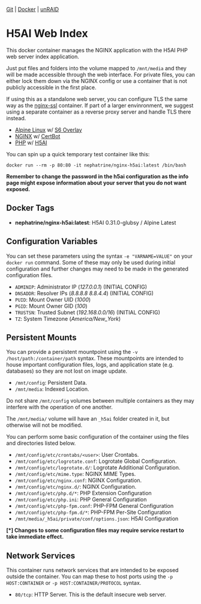 [Git](https://code.nephatrine.net/NephNET/docker-nginx-h5ai/src/branch/master) |
[Docker](https://hub.docker.com/r/nephatrine/nginx-h5ai/) |
[unRAID](https://code.nephatrine.net/NephNET/unraid-containers)

# H5AI Web Index

This docker container manages the NGINX application with the H5AI PHP web
server index application.

Just put files and folders into the volume mapped to `/mnt/media` and they will
be made accessible through the web interface. For private files, you can either
lock them down via the NGINX config or use a container that is not publicly
accessible in the first place.

If using this as a standalone web server, you can configure TLS the same way as
the [nginx-ssl](https://code.nephatrine.net/NephNET/docker-nginx-ssl) container.
If part of a larger envinronment, we suggest using a separate container as a
reverse proxy server and handle TLS there instead.

- [Alpine Linux](https://alpinelinux.org/) w/ [S6 Overlay](https://github.com/just-containers/s6-overlay)
- [NGINX](https://www.nginx.com/) w/ [CertBot](https://certbot.eff.org/)
- [PHP](https://www.php.net/) w/ [H5AI](https://larsjung.de/h5ai/)

You can spin up a quick temporary test container like this:

~~~
docker run --rm -p 80:80 -it nephatrine/nginx-h5ai:latest /bin/bash
~~~

**Remember to change the password in the h5ai configuration as the info page might expose information about your server that you do not want exposed.**

## Docker Tags

- **nephatrine/nginx-h5ai:latest**: H5AI 0.31.0-glubsy / Alpine Latest

## Configuration Variables

You can set these parameters using the syntax ``-e "VARNAME=VALUE"`` on your
``docker run`` command. Some of these may only be used during initial
configuration and further changes may need to be made in the generated
configuration files.

- ``ADMINIP``: Administrator IP (*127.0.0.1*) (INITIAL CONFIG)
- ``DNSADDR``: Resolver IPs (*8.8.8.8 8.8.4.4*) (INITIAL CONFIG)
- ``PUID``: Mount Owner UID (*1000*)
- ``PGID``: Mount Owner GID (*100*)
- ``TRUSTSN``: Trusted Subnet (*192.168.0.0/16*) (INITIAL CONFIG)
- ``TZ``: System Timezone (*America/New_York*)

## Persistent Mounts

You can provide a persistent mountpoint using the ``-v /host/path:/container/path``
syntax. These mountpoints are intended to house important configuration files,
logs, and application state (e.g. databases) so they are not lost on image
update.

- ``/mnt/config``: Persistent Data.
- ``/mnt/media``: Indexed Location.

Do not share ``/mnt/config`` volumes between multiple containers as they may
interfere with the operation of one another.

The ``/mnt/media/`` volume will have an `_h5ai` folder created in it, but
otherwise will not be modified.

You can perform some basic configuration of the container using the files and
directories listed below.

- ``/mnt/config/etc/crontabs/<user>``: User Crontabs.
- ``/mnt/config/etc/logrotate.conf``: Logrotate Global Configuration.
- ``/mnt/config/etc/logrotate.d/``: Logrotate Additional Configuration.
- ``/mnt/config/etc/mime.type``: NGINX MIME Types.
- ``/mnt/config/etc/nginx.conf``: NGINX Configuration.
- ``/mnt/config/etc/nginx.d/``: NGINX Configuration.
- ``/mnt/config/etc/php.d/*``: PHP Extension Configuration
- ``/mnt/config/etc/php.ini``: PHP General Configuration
- ``/mnt/config/etc/php-fpm.conf``: PHP-FPM General Configuration
- ``/mnt/config/etc/php-fpm.d/*``: PHP-FPM Per-Site Configuration
- ``/mnt/media/_h5ai/private/conf/options.json``: H5AI Configuration

**[*] Changes to some configuration files may require service restart to take
immediate effect.**

## Network Services

This container runs network services that are intended to be exposed outside
the container. You can map these to host ports using the ``-p HOST:CONTAINER``
or ``-p HOST:CONTAINER/PROTOCOL`` syntax.

- ``80/tcp``: HTTP Server. This is the default insecure web server.
